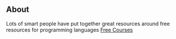 ## About
Lots of smart people have put together great resources around free resources for programming languages
[Free Courses](https://freecourses.github.io/)